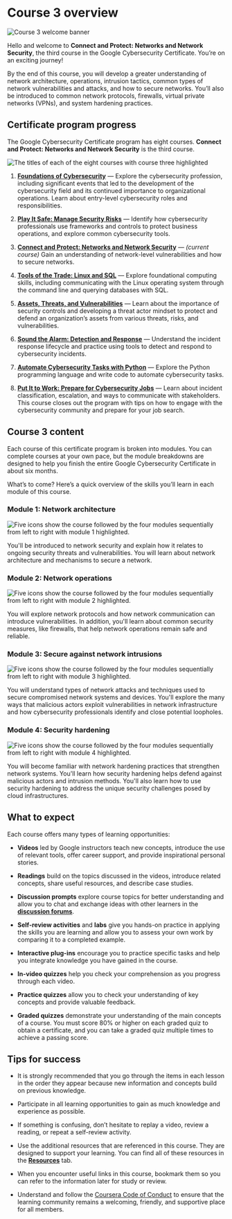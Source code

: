 # Course 3 overview

![Course 3 welcome banner](https://d3c33hcgiwev3.cloudfront.net/imageAssetProxy.v1/BtjICPOGTXWUJIBCqAKAVw_531d36f3060f4b81967b6028e199b4f1_x-cert-image_Welcome-banner-C3.png?expiry=1716508800000&hmac=iDRNNZ4BA2jNhw3awTYBZRr-owJ0Kkgc3RROGXKAimk)

Hello and welcome to **Connect and Protect: Networks and Network Security**, the third course in the Google Cybersecurity Certificate. You’re on an exciting journey!

By the end of this course, you will develop a greater understanding of network architecture, operations, intrusion tactics, common types of network vulnerabilities and attacks, and how to secure networks. You’ll also be introduced to common network protocols, firewalls, virtual private networks (VPNs), and system hardening practices. 

## Certificate program progress

The Google Cybersecurity Certificate program has eight courses. **Connect and Protect: Networks and Network Security** is the third course.

![The titles of each of the eight courses with course three highlighted](https://d3c33hcgiwev3.cloudfront.net/imageAssetProxy.v1/LfkwAA0MSw-Jvap-uJZHXw_cd688a56c2b744028aad1706c44a7af1_S33G005.png?expiry=1716508800000&hmac=lEAEeGKZoVt1aGieKKTAIx4yo6WHIz2b_X77uoGT5cQ)

1. [**Foundations of Cybersecurity**](https://www.coursera.org/learn/foundations-of-cybersecurity/home/week/1) — Explore the cybersecurity profession, including significant events that led to the development of the cybersecurity field and its continued importance to organizational operations. Learn about entry-level cybersecurity roles and responsibilities. 
    
2. [**Play It Safe: Manage Security Risks**](https://www.coursera.org/learn/manage-security-risks/home/week/1) — Identify how cybersecurity professionals use frameworks and controls to protect business operations, and explore common cybersecurity tools.
    
3. [**Connect and Protect: Networks and Network Security**](https://www.coursera.org/learn/networks-and-network-security/home/week/1) — _(current course)_ Gain an understanding of network-level vulnerabilities and how to secure networks.
    
4. [**Tools of the Trade: Linux and SQL**](https://www.coursera.org/learn/linux-and-sql/home/week/1) — Explore foundational computing skills, including communicating with the Linux operating system through the command line and querying databases with SQL.
    
5. [**Assets, Threats, and Vulnerabilities**](https://www.coursera.org/learn/assets-threats-and-vulnerabilities/home/week/1) — Learn about the importance of security controls and developing a threat actor mindset to protect and defend an organization’s assets from various threats, risks, and vulnerabilities.
    
6. [**Sound the Alarm: Detection and Response**](https://www.coursera.org/learn/detection-and-response/home/week/1) — Understand the incident response lifecycle and practice using tools to detect and respond to cybersecurity incidents.
    
7. [**Automate Cybersecurity Tasks with Python**](https://www.coursera.org/learn/automate-cybersecurity-tasks-with-python/home/week/1) — Explore the Python programming language and write code to automate cybersecurity tasks.
    
8. [**Put It to Work: Prepare for Cybersecurity Jobs**](https://www.coursera.org/learn/prepare-for-cybersecurity-jobs/home/week/1) — Learn about incident classification, escalation, and ways to communicate with stakeholders. This course closes out the program with tips on how to engage with the cybersecurity community and prepare for your job search.
    

## Course 3 content

Each course of this certificate program is broken into modules. You can complete courses at your own pace, but the module breakdowns are designed to help you finish the entire Google Cybersecurity Certificate in about six months.

What’s to come? Here’s a quick overview of the skills you’ll learn in each module of this course.

### **Module 1: Network architecture**

![Five icons show the course followed by the four modules sequentially from left to right with module 1 highlighted.](https://d3c33hcgiwev3.cloudfront.net/imageAssetProxy.v1/36GLUQr7Rz60ZRwJNJObZw_b989febb4ac04369ba9c241ed72881f1_Connect-R-163-1.png?expiry=1716508800000&hmac=qe4ILN02YHdg7uP5NJNPL6nEwvBA9l8SVI36mQjc_HA)

You'll be introduced to network security and explain how it relates to ongoing security threats and vulnerabilities. You will learn about network architecture and mechanisms to secure a network.

### **Module 2: Network operations** 

![Five icons show the course followed by the four modules sequentially from left to right with module 2 highlighted.](https://d3c33hcgiwev3.cloudfront.net/imageAssetProxy.v1/ORBMWcTqRsGvDsoNVocdVQ_a49f2f2a813b444b922af0da194a6ef1_Connect-R-163-2.png?expiry=1716508800000&hmac=tuCjRBloXndg3Knegjatzi0zqPCDz-BB7-YT1zoMViU)

You will explore network protocols and how network communication can introduce vulnerabilities. In addition, you'll learn about common security measures, like firewalls, that help network operations remain safe and reliable.

### **Module 3: Secure against network intrusions**

![Five icons show the course followed by the four modules sequentially from left to right with module 3 highlighted.](https://d3c33hcgiwev3.cloudfront.net/imageAssetProxy.v1/5lVh3ajMTFqGA0jf1IpL5A_d3b805ef5dd54ae0a6f15574ac19f7f1_Connect-R-163-3.png?expiry=1716508800000&hmac=pRJwSDOPMb0HaKpk8FbCm2jUqnkuT8qDVW7F9VUMY5c)

You will understand types of network attacks and techniques used to secure compromised network systems and devices. You'll explore the many ways that malicious actors exploit vulnerabilities in network infrastructure and how cybersecurity professionals identify and close potential loopholes.

### **Module 4: Security hardening**

![Five icons show the course followed by the four modules sequentially from left to right with module 4 highlighted.](https://d3c33hcgiwev3.cloudfront.net/imageAssetProxy.v1/vt9Dt50XSCuFn5KKehBJsQ_aa7bb3f467434fad8967662f30b6b2f1_Connect-R-163-4.png?expiry=1716508800000&hmac=h3Y34ZQBER4ZEA9fhFYokTSaTCOHoA4Lk2q7g8Rr3VU)

You will become familiar with network hardening practices that strengthen network systems. You'll learn how security hardening helps defend against malicious actors and intrusion methods. You'll also learn how to use security hardening to address the unique security challenges posed by cloud infrastructures.

## What to expect

Each course offers many types of learning opportunities:

- **Videos** led by Google instructors teach new concepts, introduce the use of relevant tools, offer career support, and provide inspirational personal stories. 
    
- **Readings** build on the topics discussed in the videos, introduce related concepts, share useful resources, and describe case studies.
    
- **Discussion prompts** explore course topics for better understanding and allow you to chat and exchange ideas with other learners in the [**discussion forums**](https://www.coursera.org/learn/networks-and-network-security/discussions).
    
- **Self-review activities** and **labs** give you hands-on practice in applying the skills you are learning and allow you to assess your own work by comparing it to a completed example.
    
- **Interactive plug-ins** encourage you to practice specific tasks and help you integrate knowledge you have gained in the course.
    
- **In-video quizzes** help you check your comprehension as you progress through each video.
    
- **Practice quizzes** allow you to check your understanding of key concepts and provide valuable feedback.
    
- **Graded quizzes** demonstrate your understanding of the main concepts of a course. You must score 80% or higher on each graded quiz to obtain a certificate, and you can take a graded quiz multiple times to achieve a passing score.
    

## Tips for success

- It is strongly recommended that you go through the items in each lesson in the order they appear because new information and concepts build on previous knowledge.
    
- Participate in all learning opportunities to gain as much knowledge and experience as possible.
    
- If something is confusing, don’t hesitate to replay a video, review a reading, or repeat a self-review activity.
    
- Use the additional resources that are referenced in this course. They are designed to support your learning. You can find all of these resources in the [**Resources**](https://www.coursera.org/learn/networks-and-network-security/resources/Cd90m) tab.
    
- When you encounter useful links in this course, bookmark them so you can refer to the information later for study or review.
    
- Understand and follow the [Coursera Code of Conduct](https://www.coursera.support/s/article/208280036-Coursera-Code-of-Conduct?) to ensure that the learning community remains a welcoming, friendly, and supportive place for all members.